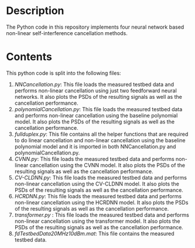 # Description

The Python code in this repository implements four neural network based non-linear self-interference cancellation methods.

# Contents

This python code is split into the following files:

1. _NNCancellation.py_: This file loads the measured testbed data and performs non-linear cancellation using just two feedforward neural networks. It also plots the PSDs of the resulting signals as well as the cancellation performance.
2. _polynomialCancellation.py_: This file loads the measured testbed data and performs non-linear cancellation using the baseline polynomial model. It also plots the PSDs of the resulting signals as well as the cancellation performance.
3. _fullduplex.py_: This file contains all the helper functions that are required to do linear cancellation and non-linear cancellation using the baseline polynomial model and it is imported in both NNCancellation.py and polynomialCancellation.py.
4. _CVNN.py_: This file loads the measured testbed data and performs non-linear cancellation using the CVNN model. It also plots the PSDs of the resulting signals as well as the cancellation performance.
5. _CV-CLDNN.py_: This file loads the measured testbed data and performs non-linear cancellation using the CV-CLDNN model. It also plots the PSDs of the resulting signals as well as the cancellation performance.
6. _HCRDNN.py_: This file loads the measured testbed data and performs non-linear cancellation using the HCRDNN model. It also plots the PSDs of the resulting signals as well as the cancellation performance.
7. _transformer.py_ : This file loads the measured testbed data and performs non-linear cancellation using the transformer model. It also plots the PSDs of the resulting signals as well as the cancellation performance.
8. _fdTestbedData20MHz10dBm.mat_: This file contains the measured testbed data.
